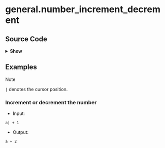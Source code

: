 # general.number_increment_decrement

## Source Code

<details>
<summary><strong>Show</strong></summary>

```lua
local utils = require("alternative.utils")

return {
  input = {
    type = "callback",
    pattern = utils.search_number,
  },
  replacement = function(ctx)
    local add = ctx.direction == "forward" and 1 or -1
    local replacement = tostring(tonumber(ctx.current_text[1]) + add)
    return replacement
  end,
  description = "Increment or decrement the number",
  example = {
    input = "a| + 1",
    output = "a + 2",
  },
}
```

</details>

## Examples

> [!NOTE]
> `|` denotes the cursor position.

### Increment or decrement the number



- Input:

```nil
a| + 1
```

- Output:

```nil
a + 2
```